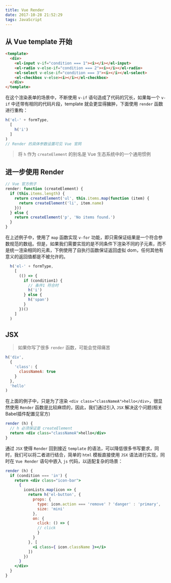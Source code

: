 ```yaml
---
title: Vue Render
date: 2017-10-28 21:52:29
tags: JavaScript
---
```


## 从 Vue template 开始

```html
<template>
  <div>
    <el-input v-if="condition === 1"><i></i></el-input>
    <el-radio v-else-if="condition === 2"><i></i></el-radio>
    <el-select v-else-if="condition === 3"><i></i></el-select>
    <el-checkbox v-else><i></i></el-checkbox>
  </div>
</template>
```

在这个渲染表单的场景中，不断使用 `v-if` 语句造成了代码的冗长，如果每一个 `v-if` 中还带有相同的代码片段，template 就会更显得臃肿，下面使用 `render` 函数进行重构：

```js
h('el-' + formType,
  [
    h('i')
  ]
)
// Render 的具体参数设置可见 Vue 官网
```

>将 `h` 作为 `createElement` 的别名是 Vue 生态系统中的一个通用惯例

## 进一步使用 Render

```js
// Vue 官方例子
render: function (createElement) {
  if (this.items.length) {
    return createElement('ul', this.items.map(function (item) {
      return createElement('li', item.name)
    }))
  } else {
    return createElement('p', 'No items found.')
  }
}
```

在上述例子中，使用了 `map` 函数实现 `v-for` 功能，即只需保证结果是一个符合参数规范的数组。但是，如果我们需要实现的是不同条件下渲染不同的子元素，而不是统一渲染相同的元素，下例使用了自执行函数保证返回虚拟 dom，任何其他有意义的返回值都是不被允许的。

```js
  h('el-' + formType,
    [
      (() => {
        if (condition1) {
          // 条件1 符合时
          h('i')
        } else {
          h('span')
        }
      })()
    ]
  )
```

## JSX

>如果你写了很多 `render` 函数，可能会觉得痛苦

```js
h('div',
  {
    'class': {
      classNameA: true
    }
  },
  'hello'
)
```

在上面的例子中，只是为了渲染 `<div class="classNameA">hello</div>`，很显然使用 `Render` 函数是比较麻烦的，因此，我们通过引入 `JSX` 解决这个问题(相关Babel插件配置见官方)

```jsx
render (h) {
  // h 必须保证是 createElement
  return <div class="classNameA">hello</div>
}
```

通过 `JSX` 使得 `Render` 回到接近 `template` 的语法，可以降低很多书写要求，同时，我们可以将二者进行结合，简单的 `html` 模板直接使用 `JSX` 语法进行实现，同时在 `Vue Render` 语句中嵌入 `js` 代码，以适配复杂的场景：

```jsx
render (h) {
  if (condition === 'in') {
    return <div class="icon-bar">
      {
        iconLists.map(icon => {
          return h('el-button', {
            props: {
              type: icon.action === 'remove' ? 'danger' : 'primary',
              size: 'mini'
            },
            on: {
              click: () => {
              // click
              }
            }
          }, [
            <i class={ icon.className }></i>
          ])
        })
      }
    </div>
  }
}
```
